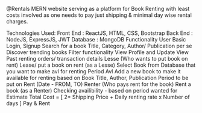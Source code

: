 @Rentals
MERN website serving as a platform for Book Renting with least costs involved as one needs to pay just shipping & minimal day wise rental charges.

Technologies Used:
Front End : ReactJS, HTML, CSS, Bootstrap
Back End : NodeJS, ExpressJS, JWT
Database : MongoDB
Functionality
User
Basic
Login, Signup
Search for a book
Title, Category, Author/ Publication per se
Discover trending books
Filter functionality
View Profile and Update
View Past renting orders/ transaction details
Lesse (Who wants to put book on rent)
Lease/ put a book on rent (as a Lesse)
Select Book from Database that you want to make avl for renting
Period Avl
Add a new book to make it available for renting based on
Book Title, Author, Publication
Period to be put on Rent (Date - FROM, TO)
Renter (Who pays rent for the book)
Rent a book (as a Renter)
Checking availibility - based on period wanted for
Estimate Total Cost = [ 2* Shipping Price + Daily renting rate x Number of days ]
Pay & Rent
